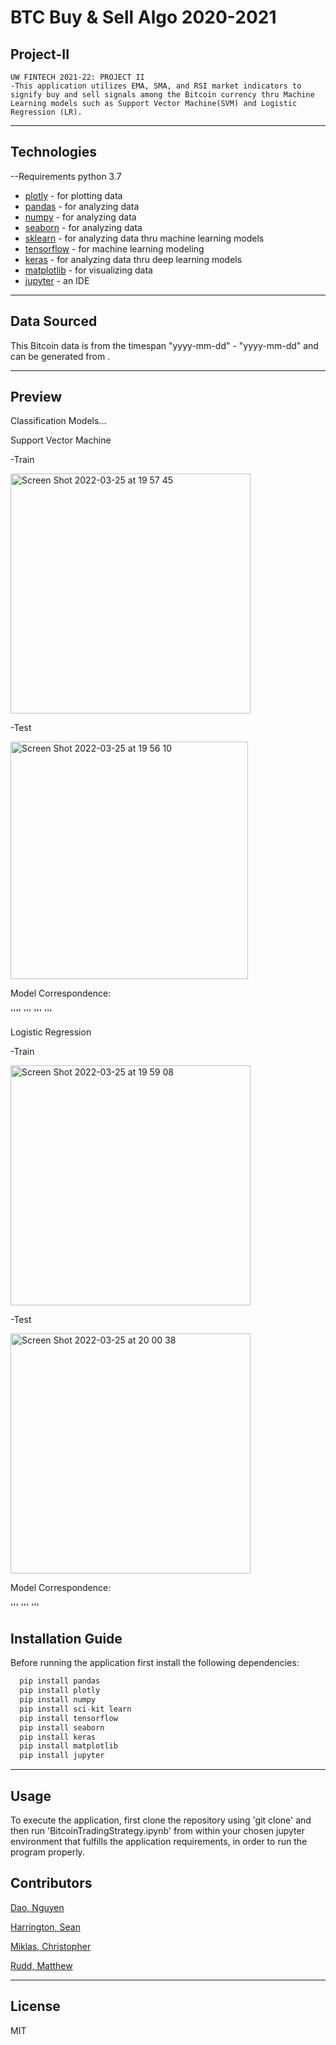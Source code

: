 # BTC Buy & Sell Algo 2020-2021
## Project-II
	UW FINTECH 2021-22: PROJECT II
	-This application utilizes EMA, SMA, and RSI market indicators to signify buy and sell signals among the Bitcoin currency thru Machine Learning models such as Support Vector Machine(SVM) and Logistic Regression (LR). 
 
---

## Technologies
--Requirements
python 3.7

- [plotly](https://pypi.org/project/plotly/) - for plotting data
- [pandas](https://pypi.org/project/pandas/) - for analyzing data 
- [numpy](https://pypi.org/project/numpy/) - for analyzing data 
- [seaborn](https://pypi.org/project/seaborn/) - for analyzing data
- [sklearn](https://pypi.org/project/sklearn/) - for analyzing data thru machine learning models
- [tensorflow](https://pypi.org/project/tensorflow/) - for machine learning modeling
- [keras](https://pypi.org/project/keras/) - for analyzing data thru deep learning models
- [matplotlib](https://pypi.org/project/matplotlib/) - for visualizing data
- [jupyter](https://pypi.org/project/jupyterlab/) - an IDE
 

---

## Data Sourced

This Bitcoin data is from the timespan "yyyy-mm-dd" - "yyyy-mm-dd" and can be generated from <URL>.

---


## Preview

Classification Models...

Support Vector Machine

-Train
	
<img width="384" alt="Screen Shot 2022-03-25 at 19 57 45" src="https://user-images.githubusercontent.com/94579605/160222214-6bb64af7-3e54-4d60-bea8-37d1cf96d52e.png">


		
-Test
	
<img width="380" alt="Screen Shot 2022-03-25 at 19 56 10" src="https://user-images.githubusercontent.com/94579605/160222167-56455a08-aa6f-4fe4-b21c-3be72e3a7dbf.png">


	
Model Correspondence:

''''
'''
'''
'''
	
Logistic Regression
	
-Train
	
<img width="384" alt="Screen Shot 2022-03-25 at 19 59 08" src="https://user-images.githubusercontent.com/94579605/160222267-d474788d-fab1-4247-998b-a6b291f2e913.png">




	
-Test
	
<img width="384" alt="Screen Shot 2022-03-25 at 20 00 38" src="https://user-images.githubusercontent.com/94579605/160222304-c45e1ccb-b06c-4426-aaac-2c10df79a157.png">




Model Correspondence:

'''
'''
'''
				
## Installation Guide

Before running the application first install the following dependencies:

```python
  pip install pandas
  pip install plotly
  pip install numpy
  pip install sci-kit learn
  pip install tensorflow
  pip install seaborn
  pip install keras
  pip install matplotlib
  pip install jupyter

```
---
## Usage
To execute the application, first clone the repository using 'git clone' and then run 'BitcoinTradingStrategy.ipynb' from within your chosen jupyter environment that fulfills the application requirements, in order to run the program properly. 


## Contributors

[Dao, Nguyen](https://www.linkedin.com/in/nguyen-dao-a55669215/)

[Harrington, Sean](https://www.linkedin.com/in/sean-harrington16/)

[Miklas, Christopher](https://www.linkedin.com/in/christopher-miklas) 

[Rudd, Matthew](https://www.linkedin.com/in/matthewp-rudd/)


---

## License

MIT
